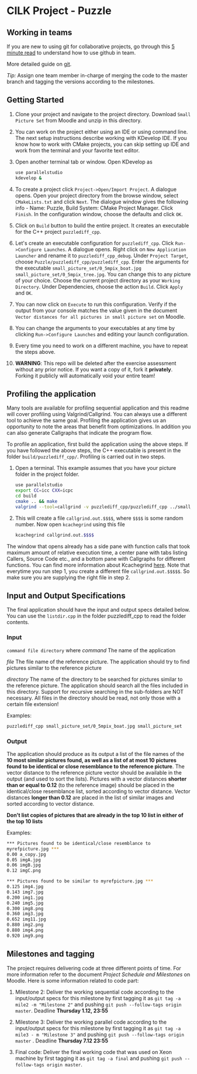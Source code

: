 # CILK Project - Puzzle

## Working in teams

If you are new to using git for collaborative projects, go through this [5 minute read](https://guides.github.com/introduction/flow/) to understand how to use github in team. 

More detailed guide on [git](https://www.codeschool.com/courses/git-real).

*Tip:* Assign one team member in-charge of merging the code to the master branch and tagging the versions according to the milestones. 

## Getting Started

1. Clone your project and navigate to the project directory. Download `Small Picture Set` from Moodle and unzip in this directory.

5. You can work on the project either using an IDE or using command line. The next setup instructions describe working with KDevelop IDE. If you know how to work with CMake projects, you can skip setting up IDE and work from the terminal and your favorite text editor.

6. Open another terminal tab or window. Open KDevelop as
    ```bash
    use parallelstudio
    kdevelop &
    ```

7. To create a project click `Project->Open/Import Project`. A dialogue opens. Open your project directory from the browse window, select `CMakeLists.txt` and click `Next`. The dialogue window gives the following info - Name: Puzzle, Build System: CMake Project Manager. Click `Finish`. In the configuration window, choose the defaults and click `OK`.

8. Click on `Build` button to build the entire project. It creates an executable for the C++ project `puzzlediff_cpp`. 

9. Let's create an executable configuration for `puzzlediff_cpp`. Click `Run->Configure Launches`. A dialogue opens. Right click on `New Application Launcher` and rename it to `puzzlediff_cpp_debug`. Under `Project Target`, choose `Puzzle/puzzlediff_cpp/puzzlediff_cpp`. Enter the arguments for the executable `small_picture_set/0_5mpix_boat.jpg small_picture_set/0_5mpix_tree.jpg`. You can change this to any picture of your choice. Choose the current project directory as your `Working Directory`. Under Dependencies, choose the action `Build`. Click `Apply` and `OK`. 

10. You can now click on `Execute` to run this configuration. Verify if the output from your console matches the value given in the document `Vector distances for all pictures in small picture set` on Moodle.

12. You can change the arguments to your executables at any time by clicking `Run->Configure Launches` and editing your launch configuration.

13. Every time you need to work on a different machine, you have to repeat the steps above.

13. **WARNING**: This repo will be deleted after the exercise assessment without any prior notice. If you want a copy of it, fork it **privately**. Forking it publicly will automatically void your entire team!

## Profiling the application

Many tools are available for profiling sequential application and this readme will cover profiling using Valgrind/Callgrind. You can always use a different tool to achieve the same goal. Profiling the application gives us an opportunity to note the areas that benefit from optimizations. In addition you can also generate Callgraphs that indicate the program flow.

To profile an application, first build the application using the above steps. If you have followed the above steps, the C++ executable is present in the folder `build/puzzlediff_cpp/`. Profiling is carried out in two steps.

1. Open a terminal. This example assumes that you have your picture folder in the project folder.

    ```bash
    use parallelstudio
    export CC=icc CXX=icpc
    cd build
    cmake .. && make
    valgrind --tool=callgrind -v puzzlediff_cpp/puzzlediff_cpp ../small_picture_set/0_5mpix_car.jpg ../small_picture_set/20mpix_car.jpg
    ```

2. This will create a file `callgrind.out.$$$$`, where `$$$$` is some random number. Now open `kcachegrind` using this file

    ```bash
    kcachegrind callgrind.out.$$$$
    ```

The window that opens already has a side pane with function calls that took maximum amount of relative execution time, a center pane with tabs listing Callers, Source Code etc., and a bottom pane with Callgraphs for different functions. You can find more information about Kcachegrind [here](http://kcachegrind.sourceforge.net/html/Screenshots.html). Note that everytime you run step 1, you create a different file `callgrind.out.$$$$$`. So make sure you are supplying the right file in step 2.

## Input and Output Specifications

The final application should have the input and output specs detailed below. You can use the `listdir.cpp` in the folder puzzlediff_cpp to read the folder contents.

### Input
`command file directory` where
*command* The name of the application

*file* The file name of the reference picture. The application should try to find pictures similar to the reference picture

*directory* The name of the directory to be searched for pictures similar to the reference picture. The application should search all the files included in this directory. Support for recursive searching in the sub-folders are NOT necessary. All files in the directory should be read, not only those with a certain file extension!

Examples:
```bash
puzzlediff_cpp small_picture_set/0_5mpix_boat.jpg small_picture_set
```

### Output

The application should produce as its output a list of the file names of the **10 most similar pictures found, as well as a list of at most 10 pictures found to be identical or close resemblance to the reference picture**. The vector distance to the reference picture vector should be available in the output (and used to sort the lists). Pictures with a vector distances **shorter than or equal to 0.12** (to the reference image) should be placed in the identical/close resemblance list, sorted according to vector distance. Vector distances **longer than 0.12** are placed in the list of similar images and sorted according to vector distance. 

**Don't list copies of pictures that are already in the top 10 list in either of the top 10 lists**

Examples:

```bash
*** Pictures found to be identical/close resemblance to
myrefpicture.jpg ***
0.00 a_copy.jpg
0.05 imgA.jpg
0.06 imgB.jpg
0.12 imgC.png

*** Pictures found to be similar to myrefpicture.jpg ***
0.125 img4.jpg
0.143 img7.jpg
0.200 img1.jpg
0.240 img5.jpg
0.300 img8.png
0.360 img3.jpg
0.652 img11.jpg
0.880 img2.png
0.880 img4.png 
0.920 img9.png
```

## Milestones and tagging

The project requires delivering code at three different points of time. For more information refer to the document *Project Schedule and Milestones* on Moodle. Here is some information related to code part:

1. Milestone 2: Deliver the working sequential code according to the input/output specs for this milestone by first tagging it as `git tag -a mile2 -m "Milestone 2"` and pushing `git push --follow-tags origin master`. Deadline **Thursday 1.12, 23:55**

2. Milestone 3: Deliver the working parallel code according to the input/output specs for this milestone by first tagging it as `git tag -a mile3 - m "Milestone 3"` and pushing `git push --follow-tags origin master` . Deadline **Thursday 7.12 23:55**

3. Final code: Deliver the final working code that was used on Xeon machine by first tagging it as `git tag -a final` and pushing `git push --follow-tags origin master`. 
